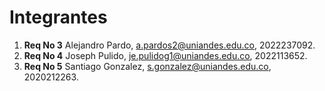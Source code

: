 # Integrantes

1. **Req No 3** Alejandro Pardo, a.pardos2@uniandes.edu.co, 2022237092.
2. **Req No 4** Joseph Pulido, je.pulidog1@uniandes.edu.co, 2022113652.
3. **Req No 5** Santiago Gonzalez, s.gonzalez@uniandes.edu.co, 2020212263.